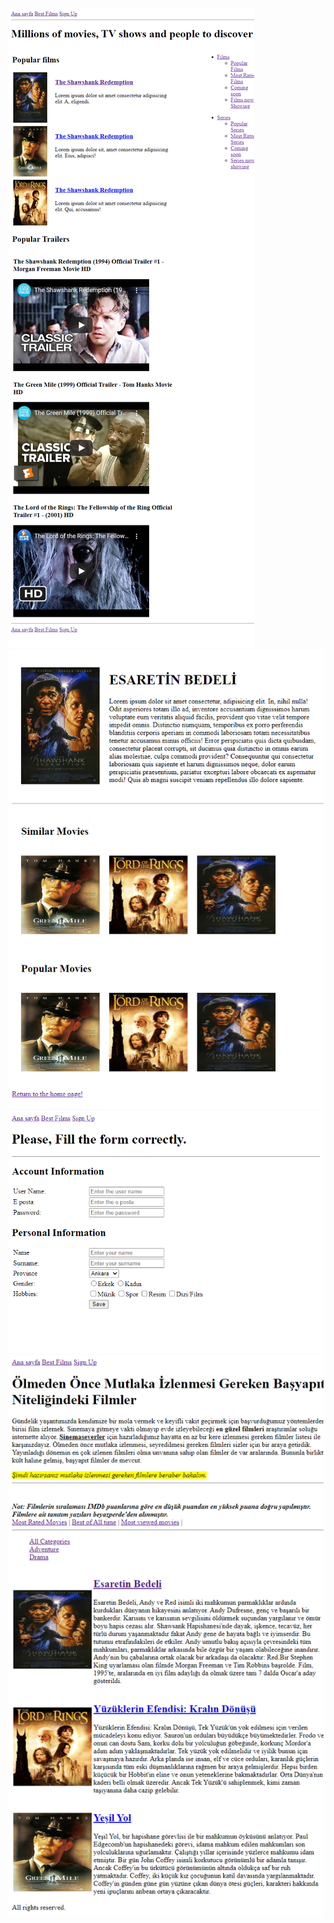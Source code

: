 ![home-screenshot](images/home.png)
![films-screenshot](images/films.png)
![forms-screenshot](images/forms.png)
![best-films-screenshot](images/best-films.png)

